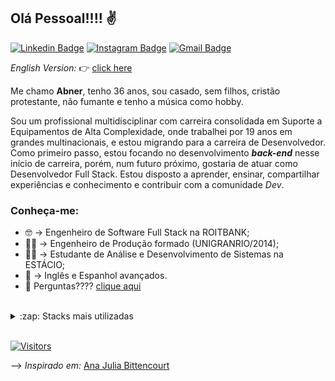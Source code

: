 ## Olá Pessoal!!!! :v:

[![Linkedin Badge](https://img.shields.io/badge/-LinkedIn-blue?style=flat-square&logo=Linkedin&logoColor=white&link=https://www.linkedin.com/in/abnersouza-dev/)](https://www.linkedin.com/in/abnersouza-dev/)
[![Instagram Badge](https://img.shields.io/badge/-Instagram-purple?style=flat-square&logo=Instagram&logoColor=white&link=https://www.instagram.com/abner.s.silva/)](https://www.instagram.com/abner.s.silva/)
[![Gmail Badge](https://img.shields.io/badge/-Gmail-c14438?style=flat-square&logo=Gmail&logoColor=white&link=mailto:silva.s.abner@gmail.com)](mailto:silva.s.abner@gmail.com)

*English Version:* :point_right: [click here](https://github.com/abnerssilva/abnerssilva/blob/main/README-English-Version.md)

Me chamo __Abner__, tenho 36 anos, sou casado, sem filhos, cristão protestante, não fumante e tenho a música como hobby.

Sou um profissional multidisciplinar com carreira consolidada em Suporte a Equipamentos de Alta Complexidade, onde trabalhei por 19 anos em grandes multinacionais, e estou migrando para a carreira de Desenvolvedor. Como primeiro passo, estou focando no desenvolvimento __*back-end*__ nesse início de carreira, porém, num futuro próximo, gostaria de atuar como Desenvolvedor Full Stack. Estou disposto a aprender, ensinar, compartilhar experiências e conhecimento e contribuir com a comunidade *Dev*.

### Conheça-me:
- :nerd_face: -> Engenheiro de Software Full Stack na ROITBANK;
- :construction_worker_man: -> Engenheiro de Produção formado (UNIGRANRIO/2014);
- :technologist: -> Estudante de Análise e Desenvolvimento de Sistemas na ESTÁCIO;
- :muscle: -> Inglês e Espanhol avançados.
- 💬  Perguntas???? [clique aqui](https://github.com/abnerssilva/abnerssilva/issues)
<br/>

<details>
  <summary>:zap: Stacks mais utilizadas</summary>
  <img src="https://github-readme-stats.vercel.app/api/top-langs/?username=abnerssilva&layout=compact&bg_color=ffffff&text_color=333333">
</details>
<br/>

[![Visitors](https://visitor-badge.glitch.me/badge?page_id=github/abnerssilva)](https://github.com/abnerssilva) 

--> *Inspirado em:* [Ana Julia Bittencourt](https://github.com/anajuliabit)
